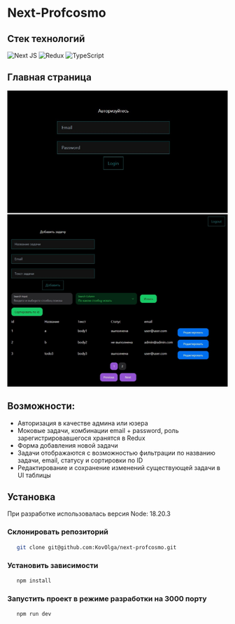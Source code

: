 # Next-Profcosmo

## Стек технологий

![Next JS](https://img.shields.io/badge/Next-black?style=for-the-badge&logo=next.js&logoColor=white)
![Redux](https://img.shields.io/badge/redux-%23593d88.svg?style=for-the-badge&logo=redux&logoColor=white)
![TypeScript](https://img.shields.io/badge/typescript-%23007ACC.svg?style=for-the-badge&logo=typescript&logoColor=white)

## Главная страница

<img src="./public/login.jpg" width=600px>
<img src="./public/home.jpg" width=600px>

## Возможности:

- Авторизация в качестве админа или юзера
- Моковые задачи, комбинации email + password, роль зарегистрировавшегося хранятся в Redux
- Форма добавления новой задачи
- Задачи отображаются с возможностью фильтрации по названию задачи, email, статусу и сортировки по ID
- Редактирование и сохранение изменений существующей задачи в UI таблицы

## Установка

При разработке использовалась версия Node: 18.20.3

### Склонировать репозиторий

```sh
   git clone git@github.com:KovOlga/next-profcosmo.git
```

### Установить зависимости

```sh
   npm install
```

### Запустить проект в режиме разработки на 3000 порту

```sh
   npm run dev
```
